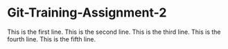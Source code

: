 # Git-Training-Assignment-2
This is the first line.
This is the second line.
This is the third line.
This is the fourth line.
This is the fifth line.

